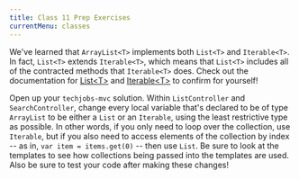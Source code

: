 ```yaml
---
title: Class 11 Prep Exercises
currentMenu: classes
---
```


We've learned that `ArrayList<T>` implements both `List<T>` and `Iterable<T>`. In fact, `List<T>` extends `Iterable<T>`, which means that `List<T>` includes all of the contracted methods that `Iterable<T>` does. Check out the documentation for [List&lt;T&gt;](https://docs.oracle.com/javase/8/docs/api/java/util/List.html0) and [Iterable&lt;T&gt;](https://docs.oracle.com/javase/8/docs/api/java/lang/Iterable.html) to confirm for yourself!

Open up your `techjobs-mvc` solution. Within `ListController` and `SearchController`, change every local variable that's declared to be of type `ArrayList` to be either a `List` or an `Iterable`, using the least restrictive type as possible. In other words, if you only need to loop over the collection, use `Iterable`, but if you also need to access elements of the collection by index -- as in, `var item = items.get(0)` -- then use `List`. Be sure to look at the templates to see how collections being passed into the templates are used. Also be sure to test your code after making these changes!
